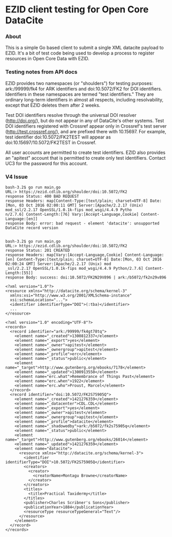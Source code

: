 # EZID client testing for Open Core DataCite


### About
This is a simple Go based client to submit a single XML datacite payload to EZID.  It's a bit of 
test code being used to develop a process to register resources in Open Core Data with 
EZID.  


### Testing notes from API docs
EZID provides two namespaces (or "shoulders") for testing purposes: ark:/99999/fk4 for ARK identifiers and doi:10.5072/FK2 for DOI identifiers. Identifiers in these namespaces are termed "test identifiers." They are ordinary long-term identifiers in almost all respects, including resolvability, except that EZID deletes them after 2 weeks.

Test DOI identifiers resolve through the universal DOI resolver (http://doi.org/), but do not appear in any of DataCite's other systems. Test DOI identifiers registered with Crossref appear only in Crossref's test server (http://test.crossref.org/), and are prefixed there with 10.15697. For example, test identifier doi:10.5072/FK2TEST will appear as doi:10.15697/10.5072/FK2TEST in Crossref.

All user accounts are permitted to create test identifiers. EZID also provides an "apitest" account that is permitted to create only test identifiers. Contact UC3 for the password for this account.


### V4 Issue
```
bash-3.2$ go run main.go                                                                                                                                                                
URL:> https://ezid.cdlib.org/shoulder/doi:10.5072/FK2                                                                                                                                   
response Status: 400 BAD REQUEST                                                                                                                                                        
response Headers: map[Content-Type:[text/plain; charset=UTF-8] Date:[Mon, 03 Oct 2016 02:00:11 GMT] Server:[Apache/2.2.17 (Unix) mod_ssl/2.2.17 OpenSSL/1.0.1k-fips mod_wsgi/4.4.9 Pytho
n/2.7.6] Content-Length:[76] Vary:[Accept-Language,Cookie] Content-Language:[en]]                                                                                                       
response Body: error: bad request - element 'datacite': unsupported DataCite record version                                                                                             


bash-3.2$ go run main.go                                                                                                                                                                
URL:> https://ezid.cdlib.org/shoulder/doi:10.5072/FK2                                                                                                                                   
response Status: 201 CREATED                                                                                                                                                            
response Headers: map[Vary:[Accept-Language,Cookie] Content-Language:[en] Content-Type:[text/plain; charset=UTF-8] Date:[Mon, 03 Oct 2016 02:00:24 GMT] Server:[Apache/2.2.17 (Unix) mod
_ssl/2.2.17 OpenSSL/1.0.1k-fips mod_wsgi/4.4.9 Python/2.7.6] Content-Length:[55]]                                                                                                       
response Body: success: doi:10.5072/FK2N29V896 | ark:/b5072/fk2n29v896                    
```


```
<?xml version="1.0"?>
<resource xmlns="http://datacite.org/schema/kernel-3"
  xmlns:xsi="http://www.w3.org/2001/XMLSchema-instance"
  xsi:schemaLocation="...">
  <identifier identifierType="DOI">(:tba)</identifier>
  ...
</resource>
```

```
<?xml version="1.0" encoding="UTF-8"?>
<records>
  <record identifier="ark:/99999/fk4gt78tq">
    <element name="_created">1300812337</element>
    <element name="_export">yes</element>
    <element name="_owner">apitest</element>
    <element name="_ownergroup">apitest</element>
    <element name="_profile">erc</element>
    <element name="_status">public</element>
    <element name="_target">http://www.gutenberg.org/ebooks/7178</element>
    <element name="_updated">1300913550</element>
    <element name="erc.what">Remembrance of Things Past</element>
    <element name="erc.when">1922</element>
    <element name="erc.who">Proust, Marcel</element>
  </record>
  <record identifier="doi:10.5072/FK2S75905Q">
    <element name="_created">1421276359</element>
    <element name="_datacenter">CDL.CDL</element>
    <element name="_export">yes</element>
    <element name="_owner">apitest</element>
    <element name="_ownergroup">apitest</element>
    <element name="_profile">datacite</element>
    <element name="_shadowedby">ark:/b5072/fk2s75905q</element>
    <element name="_status">public</element>
    <element name="_target">http://www.gutenberg.org/ebooks/26014</element>
    <element name="_updated">1421276359</element>
    <element name="datacite">
      <resource xmlns="http://datacite.org/schema/kernel-3">
        <identifier identifierType="DOI">10.5072/FK2S75905Q</identifier>
        <creators>
          <creator>
            <creatorName>Montagu Browne</creatorName>
          </creator>
        </creators>
        <titles>
          <title>Practical Taxidermy</title>
        </titles>
        <publisher>Charles Scribner's Sons</publisher>
        <publicationYear>1884</publicationYear>
        <resourceType resourceTypeGeneral="Text"/>
      </resource>
    </element>
  </record>
</records>
```
